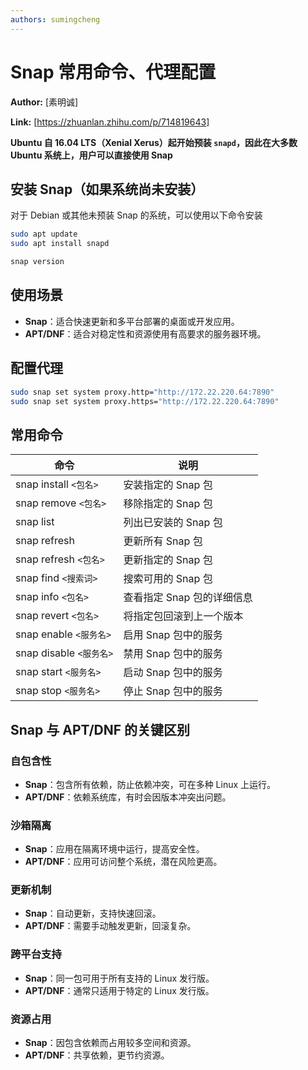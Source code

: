 ```yaml
---
authors: sumingcheng
---
```

# Snap 常用命令、代理配置

**Author:** [素明诚]

**Link:** [https://zhuanlan.zhihu.com/p/714819643]

**Ubuntu 自 16.04 LTS（Xenial Xerus）起开始预装 `snapd`，因此在大多数 Ubuntu 系统上，用户可以直接使用 Snap**

## 安装 Snap（如果系统尚未安装）

对于 Debian 或其他未预装 Snap 的系统，可以使用以下命令安装

```bash
sudo apt update
sudo apt install snapd

snap version
```

## 使用场景

- **Snap**：适合快速更新和多平台部署的桌面或开发应用。
- **APT/DNF**：适合对稳定性和资源使用有高要求的服务器环境。

## 配置代理

```bash
sudo snap set system proxy.http="http://172.22.220.64:7890"
sudo snap set system proxy.https="http://172.22.220.64:7890"
```

## 常用命令

| 命令                    | 说明                       |
| ----------------------- | -------------------------- |
| snap install `<包名>`   | 安装指定的 Snap 包         |
| snap remove `<包名>`    | 移除指定的 Snap 包         |
| snap list               | 列出已安装的 Snap 包       |
| snap refresh            | 更新所有 Snap 包           |
| snap refresh `<包名>`   | 更新指定的 Snap 包         |
| snap find `<搜索词>`    | 搜索可用的 Snap 包         |
| snap info `<包名>`      | 查看指定 Snap 包的详细信息 |
| snap revert `<包名>`    | 将指定包回滚到上一个版本   |
| snap enable `<服务名>`  | 启用 Snap 包中的服务       |
| snap disable `<服务名>` | 禁用 Snap 包中的服务       |
| snap start `<服务名>`   | 启动 Snap 包中的服务       |
| snap stop `<服务名>`    | 停止 Snap 包中的服务       |

## Snap 与 APT/DNF 的关键区别

### 自包含性

- **Snap**：包含所有依赖，防止依赖冲突，可在多种 Linux 上运行。
- **APT/DNF**：依赖系统库，有时会因版本冲突出问题。

### 沙箱隔离

- **Snap**：应用在隔离环境中运行，提高安全性。
- **APT/DNF**：应用可访问整个系统，潜在风险更高。

### 更新机制

- **Snap**：自动更新，支持快速回滚。
- **APT/DNF**：需要手动触发更新，回滚复杂。

### 跨平台支持

- **Snap**：同一包可用于所有支持的 Linux 发行版。
- **APT/DNF**：通常只适用于特定的 Linux 发行版。

### 资源占用

- **Snap**：因包含依赖而占用较多空间和资源。
- **APT/DNF**：共享依赖，更节约资源。
